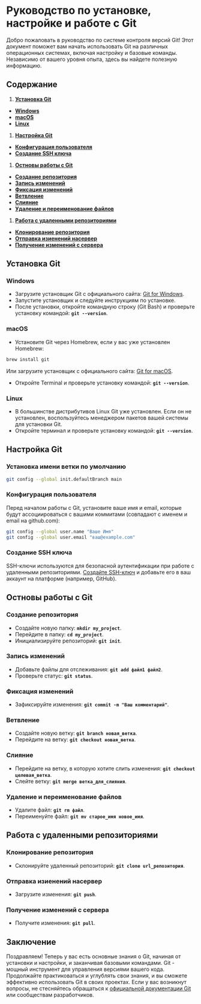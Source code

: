# Руководство по установке, настройке и работе с Git
Добро пожаловать в руководство по системе контроля версий Git! Этот документ поможет вам начать использовать Git на различных операционных системах, включая настройку и базовые команды. Независимо от вашего уровня опыта, здесь вы найдете полезную информацию.
## Содержание
1. **<u>Установка Git</u>**
 - **<u>Windows</u>**
 - **<u>macOS</u>**
 - **<u>Linux</u>**
1. **<u>Настройка Git</u>**
 - **<u>Конфигурация пользователя</u>**
 - **<u>Создание SSH ключа</u>**
1. **<u>Остновы работы с Git</u>**
 - **<u>Создание репозитория</u>**
 - **<u>Запись изменений</u>**
 - **<u>Фиксация изменений</u>**
 - **<u>Ветвление</u>**
 - **<u>Слияние</u>**
 - **<u>Удаление и переименование файлов</u>**
1. **<u>Работа с удаленными репозиториями</u>**
 - **<u>Клонирование репозитория</u>**
 - **<u>Отправка изиенений насервер</u>**
 - **<u>Получение изменений с сервера</u>**
## Установка Git
### Windows
- Загрузите установщик Git с официального сайта: [Git for Windows](https://gitforwindows.org/).
- Запустите установщик и следуйте инструкциям по установке.
- После установки, откройте командную строку (Git Bash) и проверьте установку командой: **`git --version`**.
### macOS
- Установите Git через Homebrew, если у вас уже установлен Homebrew:
```sh
brew install git
```
Или загрузите установщик с официального сайта: [Git for macOS](https://git-scm.com/download/mac).
- Откройте Terminal и проверьте установку командой: **`git --version`**.
### Linux
- В большинстве дистрибутивов Linux Git уже установлен. Если он не установлен, воспользуйтесь менеджером пакетов вашей системы для установки Git.
- Откройте терминал и проверьте установку командой: **`git --version`**.
## Настройка Git
### Установка имени ветки по умолчанию
```sh
git config --global init.defaultBranch main
```
### Конфигурация пользователя
Перед началом работы с Git, установите ваше имя и email, которые будут ассоциироваться с вашими коммитами (совпадают с именем и email на github.com):
```sh
git config --global user.name "Ваше Имя"
git config --global user.email "ваш@example.com"
```
### Создание SSH ключа
SSH-ключи используются для безопасной аутентификации при работе с удаленными репозиториями. [Создайте SSH-ключ](https://help.github.com/articles/generating-a-new-ssh-key-and-adding-it-to-the-ssh-agent/) и добавьте его в ваш аккаунт на платформе (например, GitHub).
## Остновы работы с Git
### Создание репозитория
- Создайте новую папку: **`mkdir my_project`**.
- Перейдите в папку: **`cd my_project`**.
- Инициализируйте репозиторий: **`git init`**.
### Запись изменений
- Добавьте файлы для отслеживания: **`git add файл1 файл2`**.
- Проверьте статус: **`git status`**.
### Фиксация изменений
- Зафиксируйте изменения: **`git commit -m "Ваш комментарий"`**.
### Ветвление
- Создайте новую ветку: **`git branch новая_ветка`**.
- Перейдите на ветку: **`git checkout новая_ветка`**.
### Слияние
- Перейдите на ветку, в которую хотите слить изменения: **`git checkout целевая_ветка`**.
- Слейте ветку: **`git merge ветка_для_слияния`**.
### Удаление и переименование файлов
- Удалите файл: **`git rm файл`**.
- Переименуйте файл: **`git mv старое_имя новое_имя`**.
## Работа с удаленными репозиториями
### Клонирование репозитория
- Склонируйте удаленный репозиторий: **`git clone url_репозитория`**.
### Отправка изиенений насервер
- Загрузите изменения: **`git push`**.
### Получение изменений с сервера
- Получите изменения: **`git pull`**.
## Заключение
Поздравляем! Теперь у вас есть основные знания о Git, начиная от установки и настройки, и заканчивая базовыми командами. Git - мощный инструмент для управления версиями вашего кода. Продолжайте практиковаться и углублять свои знания, и вы сможете эффективно использовать Git в своих проектах. Если у вас возникнут вопросы, не стесняйтесь обращаться к [официальной документации Git](https://git-scm.com/doc) или сообществам разработчиков.